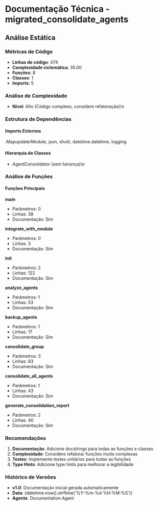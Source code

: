 # Documentação Técnica - migrated_consolidate_agents

## Análise Estática

### Métricas de Código
- **Linhas de código**: 474
- **Complexidade ciclomática**: 35.00
- **Funções**: 8
- **Classes**: 1
- **Imports**: 5

### Análise de Complexidade
- **Nível**: Alto (Código complexo, considere refatoração)\n
### Estrutura de Dependências

#### Imports Externos
.MapupdaterModule, json, shutil, datetime.datetime, logging

#### Hierarquia de Classes
- AgentConsolidator (sem herança)\n
### Análise de Funções

#### Funções Principais
**main**
- Parâmetros: 0
- Linhas: 38
- Documentação: Sim

**integrate_with_module**
- Parâmetros: 0
- Linhas: 3
- Documentação: Sim

**__init__**
- Parâmetros: 2
- Linhas: 122
- Documentação: Sim

**analyze_agents**
- Parâmetros: 1
- Linhas: 53
- Documentação: Sim

**backup_agents**
- Parâmetros: 1
- Linhas: 17
- Documentação: Sim

**consolidate_group**
- Parâmetros: 3
- Linhas: 83
- Documentação: Sim

**consolidate_all_agents**
- Parâmetros: 1
- Linhas: 43
- Documentação: Sim

**generate_consolidation_report**
- Parâmetros: 2
- Linhas: 40
- Documentação: Sim

### Recomendações

1. **Documentação**: Adicione docstrings para todas as funções e classes
2. **Complexidade**: Considere refatorar funções muito complexas
3. **Testes**: Implemente testes unitários para todas as funções
4. **Type Hints**: Adicione type hints para melhorar a legibilidade

### Histórico de Versões

- **v1.0**: Documentação inicial gerada automaticamente
- **Data**: {datetime.now().strftime('%Y-%m-%d %H:%M:%S')}
- **Agente**: Documentation Agent

